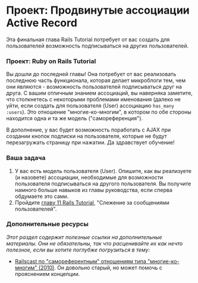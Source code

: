 # Проект: Продвинутые ассоциации Active Record

Эта финальная глава Rails Tutorial потребует от вас создать для пользователей возможность подписываться на других пользователей.

### Проект: Ruby on Rails Tutorial

Вы дошли до последней главы! Она потребует от вас реализовать последнюю часть функционала, которая делает микроблоги тем, чем они являются - возможность пользователей подписываться друг на друга. С вашим отличным знанием ассоциаций, вы наверняка заметите, что столкнетесь с некоторыми проблемами именования (далеко не уйти, если создать для пользователя (User) ассоциацию `has_many :users`). Это отношение "многие-ко-многим", в котором по обе стороны находится одна и та же модель ("самореференция").

В дополнение, у вас будет возможность поработать с AJAX при создании кнопок подписки на пользователя, которые не будут перезагружать страницу при нажатии. Да здравствует обучение!

### Ваша задача

1. У вас есть модель пользователя (User). Опишите, как вы реализуете (и назовете) ассоциации, необходимые для возможности пользователя подписываться на другого пользователя. Вы получите намного больше навыков из главы руководства, если сперва обдумаете это сами.
2. Пройдите [главу 11 Rails Tutorial](http://rails.method.kz/slezhenie_za_soobscheniyami_polzovatelei/README.html), "Слежение за сообщениями пользователей".

### Дополнительные ресурсы

_Этот раздел содержит полезные ссылки на дополнительные материалы. Они не обязательны, так что расценивайте их как нечто полезное, если вы хотите поглубже погрузиться в тему:_

- [Railscast по "самореферентным" отношениям типа "многие-ко-многим" (2010)](http://railscasts.com/episodes/163-self-referential-association?view=asciicast). Он довольно старый, но может помочь с прояснением концепции.
